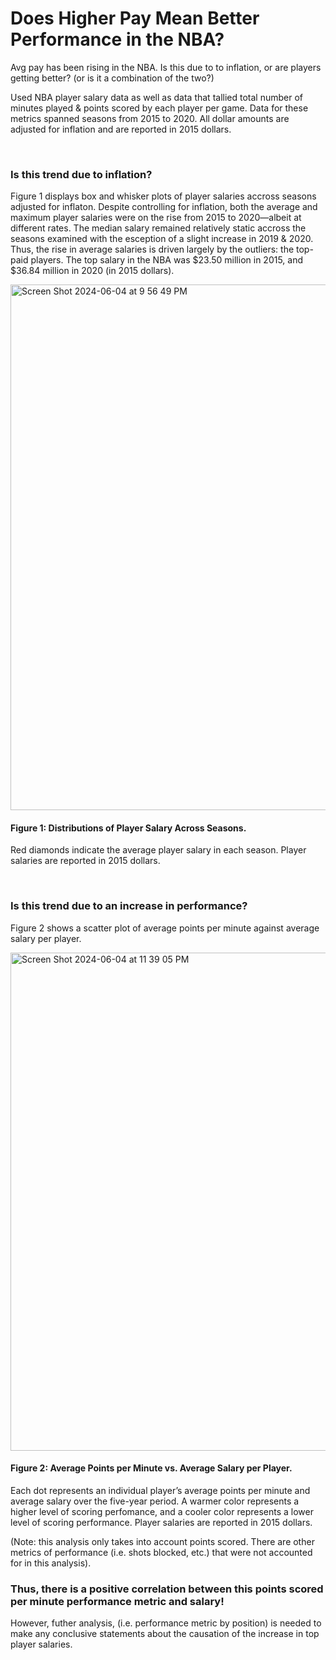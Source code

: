 # Does Higher Pay Mean Better Performance in the NBA?

Avg pay has been rising in the NBA.  Is this  due to to inflation, or are players getting better? (or is it a combination of the two?)

Used NBA player salary data as well as data that tallied total number of minutes played & points scored by each player per game.
Data for these metrics spanned seasons from 2015 to 2020.
All dollar amounts are adjusted for inflation and are reported in 2015 dollars. 

</br>

### Is this trend due to inflation?

Figure 1 displays box and whisker plots of player salaries accross seasons adjusted for inflaton.
Despite controlling for inflation, both the average and maximum player salaries were on the rise from 2015 to 2020—albeit at different rates. 
The median salary remained relatively static accross the seasons examined with the esception of a slight increase in 2019 & 2020.  Thus, the rise in average salaries is driven largely by the outliers: the top-paid players. The top salary in the NBA was $23.50 million in 2015, and $36.84 million in 2020 (in 2015 dollars). 


<img width="841" alt="Screen Shot 2024-06-04 at 9 56 49 PM" src="https://github.com/camilledamore/Pay-vs-Performance-in-NBA/assets/157072047/7104f68c-d16f-44b4-9c99-71419479509d">

#### Figure 1: Distributions of Player Salary Across Seasons. 
Red diamonds indicate the average player salary in each season. Player salaries are reported in 2015 dollars.

</br>

### Is this trend due to an increase in performance? 

Figure 2 shows a scatter plot of average points per minute against average salary per player. 

<img width="797" alt="Screen Shot 2024-06-04 at 11 39 05 PM" src="https://github.com/camilledamore/Pay-vs-Performance-in-NBA/assets/157072047/c9ebd1b5-2c10-45d7-bbcf-d7f46c9ed9d0">

#### Figure 2: Average Points per Minute vs. Average Salary per Player.
Each dot represents an individual player’s average points per minute and average salary over the five-year period. A warmer color represents a higher level of scoring perfomance, and a cooler color represents a lower level of scoring performance. Player salaries are reported in 2015 dollars.

(Note: this analysis only takes into account points scored.  There are other metrics of performance (i.e. shots blocked, etc.) that were not accounted for in this analysis).

### Thus, there is a positive correlation between this points scored per minute performance metric and salary!

However, futher analysis, (i.e. performance metric by position) is needed to make any conclusive statements about the causation of the increase in top player salaries.  


